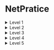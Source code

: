 # NetPratice


<details>
<summary>Level 1</summary>

Interface A1:</br>
  NetworkID: 104.99.23.0</br>
  First IP: 104.99.23.1</br>
  Last IP: 104.99.23.254</br>
  Broadcast: 104.99.23.255</br>

Interface D1:</br>
  NetworkID: 211.191.0.0</br>
  First IP: 211.191.0.1</br>
  Last IP: 211.191.255.254</br>
  Broadcast: 211.191.255.255</br>
  
![Screenshot from 2023-07-31 12-36-38](https://github.com/snowhp/NetPratice/assets/13867481/5f88070f-22cb-4947-bc5f-d97facd1b97c)  
</details>

<details>
<summary>Level 2</summary>

Interface A1:</br>
  NetworkID: 192.168.41.192</br>
  First IP: 192.168.41.193</br>
  Last IP: 192.168.41.223</br>
  Broadcast: 192.168.41.224</br>

Interface D1:</br>
  NetworkID: 192.167.41.0</br>
  First IP: 192.167.41.1</br>
  Last IP: 192.167.41.2</br>
  Broadcast: 192.167.41.3</br>
  
  ![Screenshot from 2023-07-31 12-52-56](https://github.com/snowhp/NetPratice/assets/13867481/90263eff-6914-4eb0-b151-fe48a1f58110)
</details>

<details>
<summary>Level 3</summary>

On this example all devices are on the same network</br>
Interface A1:</br>
  NetworkID: 104.198.140.0</br>
  First IP: 104.198.140.1</br>
  Last IP: 104.198.140.126</br>
  Broadcast: 104.198.140.127</br>
  
  ![Screenshot from 2023-07-31 14-39-52](https://github.com/snowhp/NetPratice/assets/13867481/e04a9c45-a39a-44d3-b93d-b8b3b664975c)  
</details>

<details>
<summary>Level 4</summary>

Interface A1:</br>
  NetworkID: 86.135.0.0</br>
  First IP: 86.135.0.1</br>
  Last IP: 86.135.127.254</br>
  Broadcast: 86.135.127.255</br>
  ![Screenshot from 2023-07-31 14-52-12](https://github.com/snowhp/NetPratice/assets/13867481/9edfba2d-99b1-4d98-b903-a06ad9360dd1)


</details>

<details>
<summary>Level 5</summary>

Interface A1:</br>
  NetworkID: 69.119.56.0</br>
  First IP: 69.119.56.1</br>
  Last IP: 69.119.56.126</br>
  Broadcast: 69.119.56.127</br>

Interface B1:</br>
  NetworkID: 163.34.64.0</br>
  First IP: 163.34.64.1</br>
  Last IP: 163.34.127.254</br>
  Broadcast: 163.34.127.255</br>
![Screenshot from 2023-07-31 15-11-51](https://github.com/snowhp/NetPratice/assets/13867481/5550a3f8-f6e2-400e-8dd4-d5737797edab)

</details>
